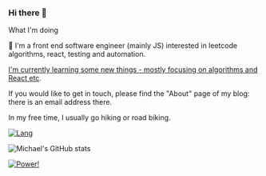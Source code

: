 <!--<img align="right" src="https://github-readme-stats.vercel.app/api?username=Michael18811380328&show_icons=true&icon_color=CE1D2D&text_color=718096&bg_color=ffffff&hide_title=true" />-->

### Hi there 👋

What I'm doing

🚀 I'm a front end software engineer (mainly JS) interested in leetcode algorithms, react, testing and automation.

[I'm currently learning some new things - mostly focusing on algorithms and React etc](https://michael18811380328.github.io/frontend/site/about/).

If you would like to get in touch, please find the "About" page of my blog: there is an email address there.

In my free time, I usually go hiking or road biking.

<!--
**Michael18811380328/Michael18811380328** is a ✨ _special_ ✨ repository because its `README.md` (this file) appears on your GitHub profile.

Here are some ideas to get you started:

- 🔭 I’m currently working on ...
- 🌱 I’m currently learning ...
- 👯 I’m looking to collaborate on ...
- 🤔 I’m looking for help with ...
- 💬 Ask me about ...
- 📫 How to reach me: ...
- 😄 Pronouns: ...
- ⚡ Fun fact: ...

- :hammer: Creator of applications and frameworks
- :ram: Founder the ObjCCN
- :meat_on_bone: Meat lover

statistics
https://github.com/anuraghazra/github-readme-stats
https://blog.csdn.net/gobullin/article/details/120513191
-->

[![Lang](https://github-readme-stats.vercel.app/api/top-langs?username=Michael18811380328&hide=html,css&langs_count=10&layout=compact)](https://github.com/Michael18811380328)

![Michael's GitHub stats](https://github-readme-stats.vercel.app/api?username=Michael18811380328&hide=css,html&count_private=true&rank_icon=percentile&show_icons=true)

[![Power!](https://img.shields.io/badge/Powered%20by-%20anuraghazra%20%2F%20github--readme--stats%20-ff69b4)](https://github.com/anuraghazra/github-readme-stats)

